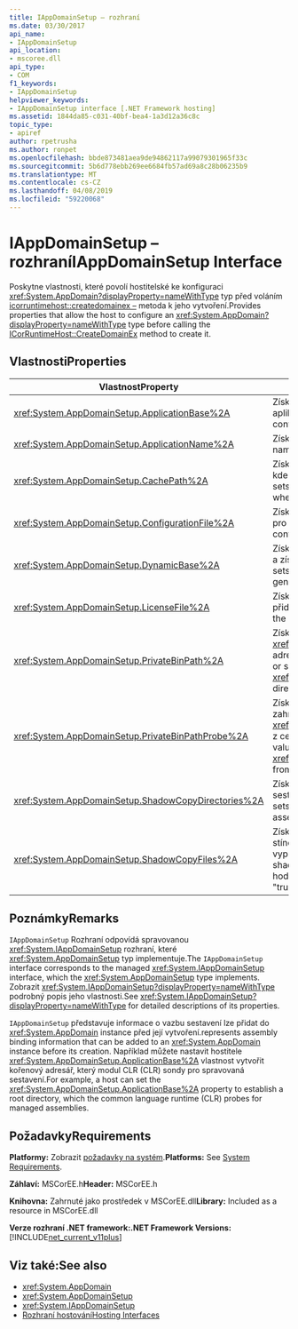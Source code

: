 ```yaml
---
title: IAppDomainSetup – rozhraní
ms.date: 03/30/2017
api_name:
- IAppDomainSetup
api_location:
- mscoree.dll
api_type:
- COM
f1_keywords:
- IAppDomainSetup
helpviewer_keywords:
- IAppDomainSetup interface [.NET Framework hosting]
ms.assetid: 1844da85-c031-40bf-bea4-1a3d12a36c8c
topic_type:
- apiref
author: rpetrusha
ms.author: ronpet
ms.openlocfilehash: bbde873481aea9de94862117a99079301965f33c
ms.sourcegitcommit: 5b6d778ebb269ee6684fb57ad69a8c28b06235b9
ms.translationtype: MT
ms.contentlocale: cs-CZ
ms.lasthandoff: 04/08/2019
ms.locfileid: "59220068"
---
```

# <a name="iappdomainsetup-interface"></a><span data-ttu-id="95725-102">IAppDomainSetup – rozhraní</span><span class="sxs-lookup"><span data-stu-id="95725-102">IAppDomainSetup Interface</span></span>
<span data-ttu-id="95725-103">Poskytne vlastnosti, které povolí hostitelské ke konfiguraci <xref:System.AppDomain?displayProperty=nameWithType> typ před voláním [icorruntimehost::createdomainex –](../../../../docs/framework/unmanaged-api/hosting/icorruntimehost-createdomainex-method.md) metoda k jeho vytvoření.</span><span class="sxs-lookup"><span data-stu-id="95725-103">Provides properties that allow the host to configure an <xref:System.AppDomain?displayProperty=nameWithType> type before calling the [ICorRuntimeHost::CreateDomainEx](../../../../docs/framework/unmanaged-api/hosting/icorruntimehost-createdomainex-method.md) method to create it.</span></span>  
  
## <a name="properties"></a><span data-ttu-id="95725-104">Vlastnosti</span><span class="sxs-lookup"><span data-stu-id="95725-104">Properties</span></span>  
  
|<span data-ttu-id="95725-105">Vlastnost</span><span class="sxs-lookup"><span data-stu-id="95725-105">Property</span></span>|<span data-ttu-id="95725-106">Popis</span><span class="sxs-lookup"><span data-stu-id="95725-106">Description</span></span>|  
|--------------|-----------------|  
|<xref:System.AppDomainSetup.ApplicationBase%2A>|<span data-ttu-id="95725-107">Získá nebo nastaví název adresáře, který obsahuje aplikaci.</span><span class="sxs-lookup"><span data-stu-id="95725-107">Gets or sets the name of the directory that contains the application.</span></span>|  
|<xref:System.AppDomainSetup.ApplicationName%2A>|<span data-ttu-id="95725-108">Získá nebo nastaví název aplikace.</span><span class="sxs-lookup"><span data-stu-id="95725-108">Gets or sets the name of the application.</span></span>|  
|<xref:System.AppDomainSetup.CachePath%2A>|<span data-ttu-id="95725-109">Získá nebo nastaví název oblasti konkrétní aplikaci kde soubory jsou vytvořena stínová kopie.</span><span class="sxs-lookup"><span data-stu-id="95725-109">Gets or sets the name of an area specific to the application where files are shadow-copied.</span></span>|  
|<xref:System.AppDomainSetup.ConfigurationFile%2A>|<span data-ttu-id="95725-110">Získá nebo nastaví název konfiguračního souboru pro aplikaci.</span><span class="sxs-lookup"><span data-stu-id="95725-110">Gets or sets the name of the configuration file for an application.</span></span>|  
|<xref:System.AppDomainSetup.DynamicBase%2A>|<span data-ttu-id="95725-111">Získá nebo nastaví název adresáře, kde se ukládají a získávají dynamicky generované soubory.</span><span class="sxs-lookup"><span data-stu-id="95725-111">Gets or sets the name of the directory where dynamically generated files are stored and accessed.</span></span>|  
|<xref:System.AppDomainSetup.LicenseFile%2A>|<span data-ttu-id="95725-112">Získá nebo nastaví cestu k souboru licencí, který je přidružený k této doméně.</span><span class="sxs-lookup"><span data-stu-id="95725-112">Gets or sets the path to the license file that is associated with this domain.</span></span>|  
|<xref:System.AppDomainSetup.PrivateBinPath%2A>|<span data-ttu-id="95725-113">Získá nebo nastaví seznam adresářů, v kombinaci s <xref:System.AppDomainSetup.ApplicationBase%2A> adresář pro sběr dat pro soukromá sestavení.</span><span class="sxs-lookup"><span data-stu-id="95725-113">Gets or sets the list of directories combined with the <xref:System.AppDomainSetup.ApplicationBase%2A> directory to probe for private assemblies.</span></span>|  
|<xref:System.AppDomainSetup.PrivateBinPathProbe%2A>|<span data-ttu-id="95725-114">Získá nebo nastaví řetězcovou hodnotu, která zahrnutí nebo vyloučení <xref:System.AppDomainSetup.ApplicationBase%2A> z cesty pro hledání pro aplikaci.</span><span class="sxs-lookup"><span data-stu-id="95725-114">Gets or sets a string value that includes or excludes <xref:System.AppDomainSetup.ApplicationBase%2A> from the search path for the application.</span></span>|  
|<xref:System.AppDomainSetup.ShadowCopyDirectories%2A>|<span data-ttu-id="95725-115">Získá nebo nastaví názvy adresářů, které obsahují sestavení bude vytvořena stínová kopie.</span><span class="sxs-lookup"><span data-stu-id="95725-115">Gets or sets the names of the directories that contain assemblies to be shadow-copied.</span></span>|  
|<xref:System.AppDomainSetup.ShadowCopyFiles%2A>|<span data-ttu-id="95725-116">Získá nebo nastaví řetězec, který označuje, zda stínové kopírování sestavení je zapnout nebo vypnout.</span><span class="sxs-lookup"><span data-stu-id="95725-116">Gets or sets a string that indicates whether shadow-copying is turned on or off.</span></span> <span data-ttu-id="95725-117">Platné hodnoty jsou "true" nebo "false".</span><span class="sxs-lookup"><span data-stu-id="95725-117">Valid values are "true" or "false".</span></span>|  
  
## <a name="remarks"></a><span data-ttu-id="95725-118">Poznámky</span><span class="sxs-lookup"><span data-stu-id="95725-118">Remarks</span></span>  
 <span data-ttu-id="95725-119">`IAppDomainSetup` Rozhraní odpovídá spravovanou <xref:System.IAppDomainSetup> rozhraní, které <xref:System.AppDomainSetup> typ implementuje.</span><span class="sxs-lookup"><span data-stu-id="95725-119">The `IAppDomainSetup` interface corresponds to the managed <xref:System.IAppDomainSetup> interface, which the <xref:System.AppDomainSetup> type implements.</span></span> <span data-ttu-id="95725-120">Zobrazit <xref:System.IAppDomainSetup?displayProperty=nameWithType> podrobný popis jeho vlastnosti.</span><span class="sxs-lookup"><span data-stu-id="95725-120">See <xref:System.IAppDomainSetup?displayProperty=nameWithType> for detailed descriptions of its properties.</span></span>  
  
 `IAppDomainSetup` <span data-ttu-id="95725-121">představuje informace o vazbu sestavení lze přidat do <xref:System.AppDomain> instance před její vytvoření.</span><span class="sxs-lookup"><span data-stu-id="95725-121">represents assembly binding information that can be added to an <xref:System.AppDomain> instance before its creation.</span></span> <span data-ttu-id="95725-122">Například můžete nastavit hostitele <xref:System.AppDomainSetup.ApplicationBase%2A> vlastnost vytvořit kořenový adresář, který modul CLR (CLR) sondy pro spravovaná sestavení.</span><span class="sxs-lookup"><span data-stu-id="95725-122">For example, a host can set the <xref:System.AppDomainSetup.ApplicationBase%2A> property to establish a root directory, which the common language runtime (CLR) probes for managed assemblies.</span></span>  
  
## <a name="requirements"></a><span data-ttu-id="95725-123">Požadavky</span><span class="sxs-lookup"><span data-stu-id="95725-123">Requirements</span></span>  
 <span data-ttu-id="95725-124">**Platformy:** Zobrazit [požadavky na systém](../../../../docs/framework/get-started/system-requirements.md).</span><span class="sxs-lookup"><span data-stu-id="95725-124">**Platforms:** See [System Requirements](../../../../docs/framework/get-started/system-requirements.md).</span></span>  
  
 <span data-ttu-id="95725-125">**Záhlaví:** MSCorEE.h</span><span class="sxs-lookup"><span data-stu-id="95725-125">**Header:** MSCorEE.h</span></span>  
  
 <span data-ttu-id="95725-126">**Knihovna:** Zahrnuté jako prostředek v MSCorEE.dll</span><span class="sxs-lookup"><span data-stu-id="95725-126">**Library:** Included as a resource in MSCorEE.dll</span></span>  
  
 **<span data-ttu-id="95725-127">Verze rozhraní .NET framework:</span><span class="sxs-lookup"><span data-stu-id="95725-127">.NET Framework Versions:</span></span>** [!INCLUDE[net_current_v11plus](../../../../includes/net-current-v11plus-md.md)]  
  
## <a name="see-also"></a><span data-ttu-id="95725-128">Viz také:</span><span class="sxs-lookup"><span data-stu-id="95725-128">See also</span></span>

- <xref:System.AppDomain>
- <xref:System.AppDomainSetup>
- <xref:System.IAppDomainSetup>
- [<span data-ttu-id="95725-129">Rozhraní hostování</span><span class="sxs-lookup"><span data-stu-id="95725-129">Hosting Interfaces</span></span>](../../../../docs/framework/unmanaged-api/hosting/hosting-interfaces.md)

